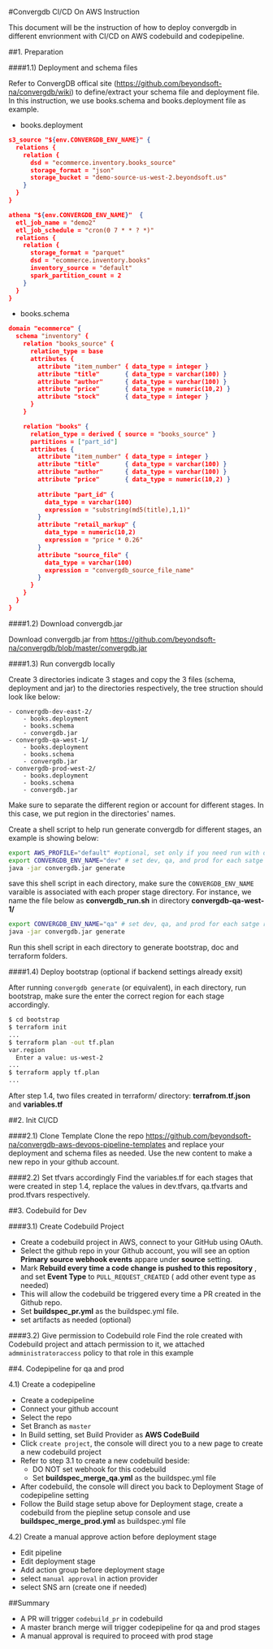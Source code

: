 #Convergdb CI/CD On AWS Instruction

This document will be the instruction of how to deploy convergdb in different envrionment with CI/CD on AWS codebuild and codepipeline.

##1. Preparation 

####1.1) Deployment and schema files

Refer to ConvergDB offical site (https://github.com/beyondsoft-na/convergdb/wiki) to define/extract your schema file and deployment file. In this instruction, we use books.schema and books.deployment file as example. 

* books.deployment

```json
s3_source "${env.CONVERGDB_ENV_NAME}" {
  relations {
    relation {
      dsd = "ecommerce.inventory.books_source"
      storage_format = "json"
      storage_bucket = "demo-source-us-west-2.beyondsoft.us"
    }
  }
}

athena "${env.CONVERGDB_ENV_NAME}"  {
  etl_job_name = "demo2"
  etl_job_schedule = "cron(0 7 * * ? *)"
  relations {
    relation {
      storage_format = "parquet"
      dsd = "ecommerce.inventory.books"
      inventory_source = "default"
      spark_partition_count = 2
    }
  }
}
```

* books.schema

```json
domain "ecommerce" {
  schema "inventory" {
    relation "books_source" {
      relation_type = base
      attributes {
        attribute "item_number" { data_type = integer }
        attribute "title"       { data_type = varchar(100) }
        attribute "author"      { data_type = varchar(100) }
        attribute "price"       { data_type = numeric(10,2) }
        attribute "stock"       { data_type = integer }
      }
    }

    relation "books" {
      relation_type = derived { source = "books_source" }
      partitions = ["part_id"]
      attributes {
        attribute "item_number" { data_type = integer }
        attribute "title"       { data_type = varchar(100) }
        attribute "author"      { data_type = varchar(100) }
        attribute "price"       { data_type = numeric(10,2) }
        
        attribute "part_id" {
          data_type = varchar(100)
          expression = "substring(md5(title),1,1)"
        }
        attribute "retail_markup" {
          data_type = numeric(10,2)
          expression = "price * 0.26"
        }
        attribute "source_file" { 
          data_type = varchar(100) 
          expression = "convergdb_source_file_name"
        }
      }
    }
  }
}
```

####1.2) Download convergdb.jar

Download convergdb.jar from https://github.com/beyondsoft-na/convergdb/blob/master/convergdb.jar

####1.3) Run convergdb locally

Create 3 directories indicate 3 stages and copy the 3 files (schema, deployment and jar) to the directories respectively, the tree struction should look like below:

```
- convergdb-dev-east-2/
	- books.deployment
	- books.schema
	- convergdb.jar
- convergdb-qa-west-1/
	- books.deployment
	- books.schema
	- convergdb.jar
- convergdb-prod-west-2/
	- books.deployment
	- books.schema
	- convergdb.jar
``` 
Make sure to separate the different region or account for different stages. In this case, we put region in the directories' names.


Create a shell script to help run generate convergdb for different stages, an example is showing below:

```bash
export AWS_PROFILE="default" #optional, set only if you need run with different credentials 
export CONVERGDB_ENV_NAME="dev" # set dev, qa, and prod for each satge respectively. 
java -jar convergdb.jar generate
```
save this shell script in each directory, make sure the `CONVERGDB_ENV_NAME` varaible is associated with each proper stage directory. For instance, we name the file below as **convergdb_run.sh** in directory **convergdb-qa-west-1/**

```bash
export CONVERGDB_ENV_NAME="qa" # set dev, qa, and prod for each satge respectively. 
java -jar convergdb.jar generate
```

Run this shell script in each directory to generate bootstrap, doc and terraform folders. 

####1.4) Deploy bootstrap (optional if backend settings already exsit)


After running `convergdb generate` (or equivalent), in each directory, run bootstrap, make sure the enter the correct region for each stage accordingly.

```bash
$ cd bootstrap
$ terraform init
...
$ terraform plan -out tf.plan
var.region
  Enter a value: us-west-2
...
$ terraform apply tf.plan
...
```

After step 1.4, two files created in terraform/ directory: **terrafrom.tf.json** and **variables.tf**


##2. Init CI/CD

####2.1) Clone Template
Clone the repo https://github.com/beyondsoft-na/convergdb-aws-devops-pipeline-templates and replace your deployment and schema files as needed. Use the new content to make a new repo in your github account. 

####2.2) Set tfvars accordingly
Find the variables.tf for each stages that were created in step 1.4, replace the values in dev.tfvars, qa.tfvarts and prod.tfvars respectively. 

##3. Codebuild for Dev

####3.1) Create Codebuild Project 
* Create a codebuild project in AWS, connect to your GitHub using OAuth. 
* Select the github repo in your Github account, you will see an option **Primary source webhook events** appare under **source** setting. 
* Mark **Rebuild every time a code change is pushed to this repository** , and set **Event Type** to `PULL_REQUEST_CREATED` ( add other event type as needed)
* This will allow the codebuild be triggered every time a PR created in the Github repo.
* Set **buildspec_pr.yml** as the buildspec.yml file. 
* set artifacts as needed (optional)

####3.2) Give permission to Codebuild role
Find the role created with Codebuild project and attach permission to it, we attached `admministratoraccess` policy to that role in this example

##4. Codepipeline for qa and prod

4.1) Create a codepipeline

* Create a codepipeline
* Connect your github account
* Select the repo
* Set Branch as `master`
* In Build setting, set Build Provider as **AWS CodeBuild** 
* Click `create project`, the console will direct you to a new page to create a new codebuild project
* Refer to step 3.1 to create a new codebuild beside:
	* DO NOT set webhook for this codebuild
	* Set **buildspec_merge_qa.yml** as the buildspec.yml file
* After codebuild, the console will direct you back to Deployment Stage of codepipeline setting
* Follow the Build stage setup above for Deployment stage, create a codebuild from the piepline setup console and use **buildspec_merge_prod.yml** as buildspec.yml file

4.2) Create a manual approve action before deployment stage

* Edit pipeline
* Edit deployment stage
* Add action group before deployment stage
* select `manual approval` in action provider
* select SNS arn (create one if needed)

##Summary
* A PR will trigger `codebuild_pr` in codebuild
* A master branch merge will trigger codepipeline for qa and prod stages
* A manual approval is required to proceed with prod stage 